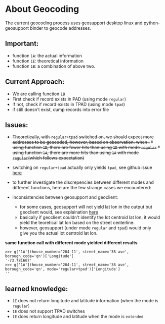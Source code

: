# About Geocoding
The current geocoding process uses geosupport desktop linux and python-geosupport binder to geocode addresses. 

## Important: 
* function ```1A```: the actual information
* function ```1E```: theoretical information
* function ```1B```: a combination of above two. 

## Current Approach: 
* We are calling function ```1B``` 
* First check if record exists in PAD (using mode ```regular```)
* If not, check if record exists in TPAD (using mode ```tpad```)
* if still doesn't exist, dump records into error file

## Issues: 
* ~~Theoretically, with ```regular+tpad``` switched on, we should expect more addresses to be geocoded, however, based on observation. when :~~ 
    ~~* using function ```1B```, there are fewer hits than using ```1B``` with mode ```regular```~~
    ~~* using function ```1A```, there are more hits than using ```1A``` with mode ```regular```(which follows expectation)~~
* switching on ```regular+tpad``` actually only yields ```tpad```, see github issue [here](https://github.com/ishiland/python-geosupport/issues/14)

* to further investigate the discrepencies between different modes and different functions, here are the few strange cases we encountered: 

* inconsistencies between geosupport and geoclient: 
    * for some cases, geosupport will not yield lat lon in the output but geoclient would, see explaination [here](https://github.com/CityOfNewYork/geoclient/issues/32)
    * basically if geoclient couldn't identify the lot centroid lat lon, it would yield the teoretical lat lon based on the street centerline. 
    * however, geosupport (under mode ```regular``` and ```tpad```) would only give you the actual lot centroid lat lon. 

__same function call with different mode yielded different results__
```
>>> g['1A'](house_number='204-11', street_name='38 ave', borough_code='qn')['Longitude']
'-73.781607'
>>> g['1A'](house_number='204-11', street_name='38 ave', borough_code='qn', mode='regular+tpad')['Longitude']
''
```
## learned knowledge:
* ```1E``` does not return longitude and latitude information (when the mode is ```regular```)
* ```1E``` does not support TPAD switches
* ```1E``` does return longitude and latitude when the mode is ```extended```
